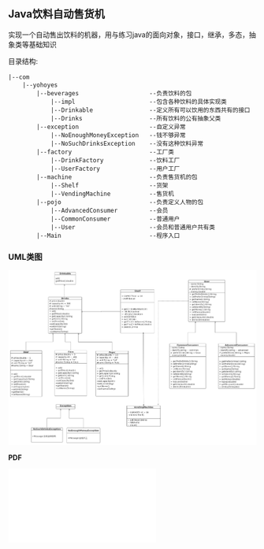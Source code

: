 ## Java饮料自动售货机  

实现一个自动售出饮料的机器，用与练习java的面向对象，接口，继承，多态，抽象类等基础知识  

目录结构:  

```
|--com
    |--yohoyes
        |--beverages                    --负责饮料的包
            |--impl                     --包含各种饮料的具体实现类
            |--Drinkable                --定义所有可以饮用的东西共有的接口
            |--Drinks                   --所有饮料的公有抽象父类
        |--exception                    --自定义异常
            |--NoEnoughMoneyException   --钱不够异常
            |--NoSuchDrinksException    --没有这种饮料异常
        |--factory                      --工厂类
            |--DrinkFactory             --饮料工厂
            |--UserFactory              --用户工厂
        |--machine                      --负责售货机的包
            |--Shelf                    --货架
            |--VendingMachine           --售货机
        |--pojo                         --负责定义人物的包
            |--AdvancedConsumer         --会员
            |--CommonConsumer           --普通用户
            |--User                     --会员和普通用户共有类
        |--Main                         --程序入口
```

### UML类图  

![UML](./src/main/resources/UML.png)  

**PDF**  

![UML](./src/main/resources/UML.pdf)    
